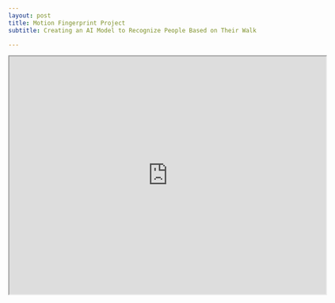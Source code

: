 ```yaml
---
layout: post
title: Motion Fingerprint Project 
subtitle: Creating an AI Model to Recognize People Based on Their Walk with IMU Sensor/Smartwarch

---
```


<iframe src="https://docs.google.com/presentation/d/e/2PACX-1vR2HFy_oiHdoi7sP039mFhdWtIMC9MftFZVk0qGA9g8a5ci3Fgmcrwmq7rmg_nCFlAIn3y1Azf_wMZj/embed?start=true&loop=false&delayms=3000" width="640" height="480"></iframe>